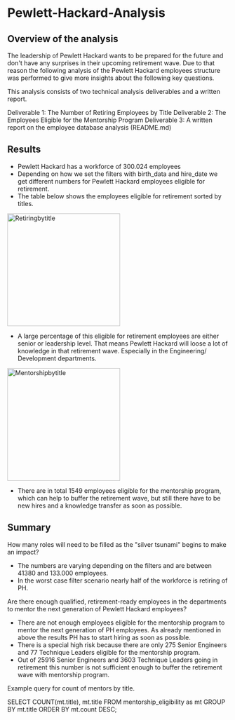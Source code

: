 # Pewlett-Hackard-Analysis

## Overview of the analysis

The leadership of Pewlett Hackard wants to be prepared for the future and don't have any surprises in their upcoming retirement wave. Due to that reason the following analysis of the Pewlett Hackard employees structure was performed to give more insights about the following key questions. 

This analysis consists of two technical analysis deliverables and a written report. 

Deliverable 1: The Number of Retiring Employees by Title
Deliverable 2: The Employees Eligible for the Mentorship Program
Deliverable 3: A written report on the employee database analysis (README.md)


## Results

- Pewlett Hackard has a workforce of 300.024 employees 
- Depending on how we set the filters with birth_data and hire_date we get different numbers for Pewlett Hackard employees eligible for retirement. 
- The table below shows the employees eligible for retirement sorted by titles. 

<img width="257" alt="Retiringbytitle" src="https://user-images.githubusercontent.com/69826498/194438878-21f71c26-d96d-4aed-985a-37bfe2b1c03b.png">

- A large percentage of this eligible for retirement employees are either senior or leadership level. That means Pewlett Hackard will loose a lot of knowledge in that retirement wave. Especially in the Engineering/ Development departments. 

<img width="257" alt="Mentorshipbytitle" src="https://user-images.githubusercontent.com/69826498/194438963-3b55692e-53fc-43d0-8753-898ee58e0d00.png">

- There are in total 1549 employees eligible for the mentorship program, which can help to buffer the retirement wave, but still there have to be new hires and a knowledge transfer as soon as possible. 


## Summary

How many roles will need to be filled as the "silver tsunami" begins to make an impact?
- The numbers are varying depending on the filters and are between 41380 and 133.000 employees. 
- In the worst case filter scenario nearly half of the workforce is retiring of PH. 


Are there enough qualified, retirement-ready employees in the departments to mentor the next generation of Pewlett Hackard employees?
- There are not enough employees eligible for the mentorship program to mentor the next generation of PH employees. As already mentioned in above the results PH has to start hiring as soon as possible. 
- There is a special high risk because there are only 275 Senior Engineers and 77 Technique Leaders eligible for the mentorship program. 
- Out of 25916 Senior Engineers and 3603 Technique Leaders going in retirement this number is not sufficient enough to buffer the retirement wave with mentorship program. 

Example query for count of mentors by title. 

SELECT COUNT(mt.title),
		mt.title
FROM mentorship_eligibility as mt
GROUP BY mt.title
ORDER BY mt.count DESC;


